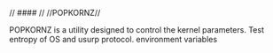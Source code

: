// #### //  //POPKORNZ//

POPKORNZ is a utility designed to control the kernel parameters. Test entropy of OS and usurp protocol. environment variables
